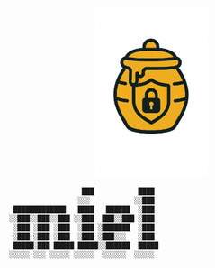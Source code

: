 <div align="center">
  <img src="logo.png" width=200>
</div>

```text
                  ███           ████ 
                 ░░░           ░░███ 
 █████████████   ████   ██████  ░███ 
░░███░░███░░███ ░░███  ███░░███ ░███ 
 ░███ ░███ ░███  ░███ ░███████  ░███ 
 ░███ ░███ ░███  ░███ ░███░░░   ░███ 
 █████░███ █████ █████░░██████  █████
░░░░░ ░░░ ░░░░░ ░░░░░  ░░░░░░  ░░░░░ 
```



